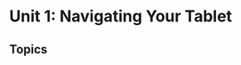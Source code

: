 # Unit 1: Navigating Your Tablet

## Topics

<VitepressCardContainer :cols="2">
    <VitepressCard
        icon="ph:keyboard-duotone"
        iconColor="var(--vp-c-brand-2)"
        title="1.1 The Keyboard"
        body="Keyboards allow you to type text into your tablet. This section covers the basics of using a keyboard."
        link="./1.1-the-keyboard"
        linkText="Go to section"
    />
    <VitepressCard
        icon="ph:info-duotone"
        iconColor="var(--vp-c-brand-2)"
        title="1.2 Terminology"
        body="This section covers the basic terms and concepts that may come up later in the content."
        link="./1.2-terminology"
        linkText="Go to section"
    />
    <VitepressCard
        icon="mingcute:emoji-line"
        iconColor="var(--vp-c-brand-2)"
        title="1.3 Icons"
        body="The tablet will use small pictures and symbols to represent different things. This section covers a few of them."
        link="./1.3-icons"
        linkText="Go to section"
    />
    <VitepressCard
        icon="ic:round-accessibility"
        iconColor="var(--vp-c-brand-2)"
        title="1.4 Accessibility"
        body="This section covers steps you can take to make your tablet easier to use, such as making the text larger."
        link="./1.4-accessibility"
        linkText="Go to section"
    />

</VitepressCardContainer>
